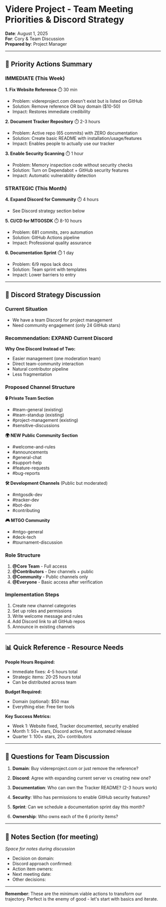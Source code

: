 # Videre Project - Team Meeting Priorities & Discord Strategy

**Date**: August 1, 2025  
**For**: Cory & Team Discussion  
**Prepared by**: Project Manager

---

## 🎯 Priority Actions Summary

### IMMEDIATE (This Week)

**1. Fix Website Reference** ⏱️ 30 min
- Problem: videreproject.com doesn't exist but is listed on GitHub
- Solution: Remove reference OR buy domain ($10-50)
- Impact: Restores immediate credibility

**2. Document Tracker Repository** ⏱️ 2-3 hours  
- Problem: Active repo (65 commits) with ZERO documentation
- Solution: Create basic README with installation/usage/features
- Impact: Enables people to actually use our tracker

**3. Enable Security Scanning** ⏱️ 1 hour
- Problem: Memory inspection code without security checks
- Solution: Turn on Dependabot + GitHub security features
- Impact: Automatic vulnerability detection

### STRATEGIC (This Month)

**4. Expand Discord for Community** ⏱️ 4 hours
- See Discord strategy section below

**5. CI/CD for MTGOSDK** ⏱️ 8-10 hours
- Problem: 681 commits, zero automation
- Solution: GitHub Actions pipeline
- Impact: Professional quality assurance

**6. Documentation Sprint** ⏱️ 1 day
- Problem: 6/9 repos lack docs
- Solution: Team sprint with templates
- Impact: Lower barriers to entry

---

## 💬 Discord Strategy Discussion

### Current Situation
- We have a team Discord for project management
- Need community engagement (only 24 GitHub stars)

### Recommendation: EXPAND Current Discord

**Why One Discord Instead of Two:**
- Easier management (one moderation team)
- Direct team-community interaction
- Natural contributor pipeline
- Less fragmentation

### Proposed Channel Structure

**🔒 Private Team Section**
- #team-general (existing)
- #team-standup (existing)
- #project-management (existing)
- #sensitive-discussions

**🌍 NEW Public Community Section**
- #welcome-and-rules
- #announcements 
- #general-chat
- #support-help
- #feature-requests
- #bug-reports

**🛠️ Development Channels** (Public but moderated)
- #mtgosdk-dev
- #tracker-dev
- #bot-dev
- #contributing

**🎮 MTGO Community**
- #mtgo-general
- #deck-tech
- #tournament-discussion

### Role Structure
1. **@Core Team** - Full access
2. **@Contributors** - Dev channels + public
3. **@Community** - Public channels only
4. **@Everyone** - Basic access after verification

### Implementation Steps
1. Create new channel categories
2. Set up roles and permissions
3. Write welcome message and rules
4. Add Discord link to all GitHub repos
5. Announce in existing channels

---

## 📊 Quick Reference - Resource Needs

**People Hours Required:**
- Immediate fixes: 4-5 hours total
- Strategic items: 20-25 hours total
- Can be distributed across team

**Budget Required:**
- Domain (optional): $50 max
- Everything else: Free tier tools

**Key Success Metrics:**
- Week 1: Website fixed, Tracker documented, security enabled
- Month 1: 50+ stars, Discord active, first automated release
- Quarter 1: 100+ stars, 20+ contributors

---

## 🤔 Questions for Team Discussion

1. **Domain**: Buy videreproject.com or just remove the reference?

2. **Discord**: Agree with expanding current server vs creating new one?

3. **Documentation**: Who can own the Tracker README? (2-3 hours work)

4. **Security**: Who has permissions to enable GitHub security features?

5. **Sprint**: Can we schedule a documentation sprint day this month?

6. **Ownership**: Who owns each of the 6 priority items?

---

## 📝 Notes Section (for meeting)

_Space for notes during discussion_

- Decision on domain:
- Discord approach confirmed:
- Action item owners:
- Next meeting date:
- Other decisions:

---

**Remember**: These are the minimum viable actions to transform our trajectory. Perfect is the enemy of good - let's start with basics and iterate.